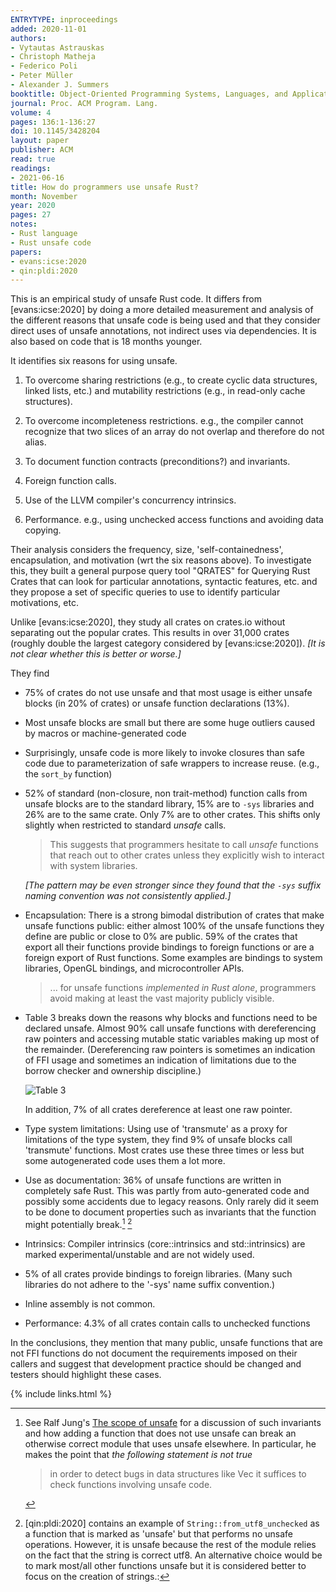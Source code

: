 ```yaml
---
ENTRYTYPE: inproceedings
added: 2020-11-01
authors:
- Vytautas Astrauskas
- Christoph Matheja
- Federico Poli
- Peter Müller
- Alexander J. Summers
booktitle: Object-Oriented Programming Systems, Languages, and Applications (OOPSLA)
journal: Proc. ACM Program. Lang.
volume: 4
pages: 136:1-136:27
doi: 10.1145/3428204
layout: paper
publisher: ACM
read: true
readings:
- 2021-06-16
title: How do programmers use unsafe Rust?
month: November
year: 2020
pages: 27
notes:
- Rust language
- Rust unsafe code
papers:
- evans:icse:2020
- qin:pldi:2020
---
```


This is an empirical study of unsafe Rust code.
It differs from [evans:icse:2020] by doing a more detailed measurement and analysis
of the different reasons that unsafe code is being used
and that they consider direct uses of unsafe annotations, not indirect uses
via dependencies. It is also based on code that is 18 months younger.


It identifies six reasons for using unsafe.

1. To overcome sharing restrictions (e.g., to create cyclic data structures, linked lists, etc.)
   and mutability restrictions (e.g., in read-only cache structures).

2. To overcome incompleteness restrictions.
   e.g., the compiler cannot recognize that two slices of an array do not overlap and
   therefore do not alias.

3. To document function contracts (preconditions?) and invariants.

4. Foreign function calls.

5. Use of the LLVM compiler's concurrency intrinsics.

6. Performance.
   e.g., using unchecked access functions and avoiding data copying.

Their analysis considers the frequency, size, 'self-containedness', encapsulation, and
motivation (wrt the six reasons above).
To  investigate this, they built a general purpose query tool "QRATES" for Querying
Rust Crates that can look for particular annotations, syntactic features, etc.
and they propose a set of specific queries to use to identify particular motivations, etc.

Unlike [evans:icse:2020], they study all crates on crates.io without separating out the
popular crates. This results in over 31,000 crates (roughly double the largest category
considered by [evans:icse:2020]). *[It is not clear whether this is better or worse.]*

They find

- 75% of crates do not use unsafe and that most usage is either unsafe blocks (in 20% of crates)
  or unsafe function declarations (13%).

- Most unsafe blocks are small but there are some huge outliers caused by macros or
  machine-generated code

- Surprisingly, unsafe code is more likely to invoke closures than safe code
  due to parameterization of safe wrappers to increase reuse.
  (e.g., the `sort_by` function)

- 52% of standard (non-closure, non trait-method) function calls from unsafe blocks are to the standard library,
  15% are to `-sys` libraries and 26% are to the same crate.
  Only 7% are to other crates.
  This shifts only slightly when restricted to standard *unsafe* calls.

  > This suggests that programmers hesitate to call *unsafe* functions that reach
  > out to other crates unless they explicitly wish to interact with system libraries.

  *[The pattern may be even stronger since they found that the `-sys` suffix naming
  convention was not consistently applied.]*

- Encapsulation: There is a strong bimodal distribution of crates that make unsafe functions
  public: either almost 100% of the unsafe functions they define are
  public or close to 0% are public.
  59% of the crates that export all their functions provide bindings to foreign functions
  or are a foreign export of Rust functions.
  Some examples are bindings to system libraries, OpenGL bindings, and microcontroller APIs.

  > ... for unsafe functions *implemented in Rust alone*, programmers avoid
  > making at least the vast majority publicly visible.


- Table 3 breaks down the reasons why blocks and functions need to be declared unsafe.
  Almost 90% call unsafe functions with dereferencing raw pointers and accessing
  mutable static variables making up most of the remainder.
  (Dereferencing raw pointers is sometimes an indication of FFI usage and
  sometimes an indication of limitations due to the borrow checker and
  ownership discipline.)

  ![Table 3]({{site.baseurl}}/images/astrauskas:oopsla:2020-3.png)

  In addition, 7% of all crates dereference at least one raw pointer.

- Type system limitations:
  Using use of 'transmute' as a proxy for limitations of the type system,
  they find 9% of unsafe blocks call 'transmute' functions.
  Most crates use these three times or less but some autogenerated
  code uses them a lot more.

- Use as documentation:
  36% of unsafe functions are written in completely safe Rust.
  This was partly from auto-generated code
  and possibly some accidents due to legacy reasons.
  Only rarely did it seem to be done to document properties such as invariants that
  the function might potentially break.[^unsafe-scope] [^unsafe-functions-that-are-safe]

[^unsafe-scope]:
    See Ralf Jung's [The scope of unsafe](https://www.ralfj.de/blog/2016/01/09/the-scope-of-unsafe.html)
    for a discussion of such invariants and how adding a function that
    does not use unsafe can break an otherwise correct module that uses
    unsafe elsewhere. In particular, he makes the point that *the following
    statement is not true*

    > in order to detect bugs in data structures like Vec it suffices to check functions involving unsafe code.

  [^unsafe-functions-that-are-safe]:
      [qin:pldi:2020] contains an example of `String::from_utf8_unchecked` as a function that is marked
      as 'unsafe' but that performs no unsafe operations.
      However, it is unsafe because the rest of the module relies on the fact that the string is
      correct utf8.
      An alternative choice would be to mark most/all other functions unsafe but it is considered
      better to focus on the creation of strings.:


- Intrinsics: Compiler intrinsics (core::intrinsics and std::intrinsics) are marked experimental/unstable
  and are not widely used.

- 5% of all crates provide bindings to foreign libraries.
  (Many such libraries do not adhere to the '-sys' name suffix convention.)

- Inline assembly is not common.

- Performance: 4.3% of all crates contain calls to unchecked functions

In the conclusions, they mention that many public, unsafe functions
that are not FFI functions do not document the requirements imposed
on their callers and suggest that development practice should be changed
and testers should highlight these cases.


{% include links.html %}

